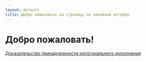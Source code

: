 ```yaml
---
layout: default
title: Добро пожаловать на страницу по линейной алгебре
---
```

# Добро пожаловать!

[Доказательство принадлежности ортогонального дополнения](Orthogonal_Complement_Proof.markdown)
